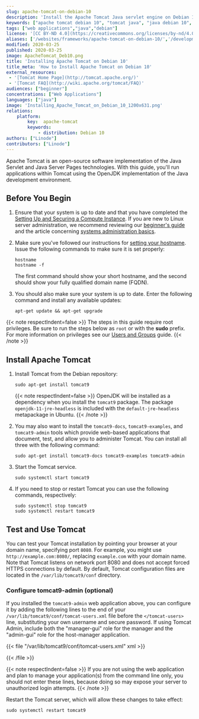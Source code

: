 ```yaml
---
slug: apache-tomcat-on-debian-10
description: 'Install the Apache Tomcat Java servlet engine on Debian 10 by following this guide.'
keywords: ["apache tomcat debian 10", "tomcat java", "java debian 10", "tomcat debian"]
tags: ["web applications","java","debian"]
license: '[CC BY-ND 4.0](https://creativecommons.org/licenses/by-nd/4.0)'
aliases: ['/websites/frameworks/apache-tomcat-on-debian-10/','/development/frameworks/apache-tomcat/apache-tomcat-on-debian-10/','/development/frameworks/apache-tomcat-on-debian-10/']
modified: 2020-03-25
published: 2020-03-25
image: ApacheTomcat_Deb10.png
title: 'Installing Apache Tomcat on Debian 10'
title_meta: 'How to Install Apache Tomcat on Debian 10'
external_resources:
 - '[Tomcat Home Page](http://tomcat.apache.org/)'
 - '[Tomcat FAQ](http://wiki.apache.org/tomcat/FAQ)'
audiences: ["beginner"]
concentrations: ["Web Applications"]
languages: ["java"]
image: 'Installing_Apache_Tomcat_on_Debian_10_1200x631.png'
relations:
    platform:
        key:  apache-tomcat
        keywords:
            - distribution: Debian 10
authors: ["Linode"]
contributors: ["Linode"]
---
```


Apache Tomcat is an open-source software implementation of the Java Servlet and Java Server Pages technologies. With this guide, you'll run applications within Tomcat using the OpenJDK implementation of the Java development environment.

## Before You Begin

1.  Ensure that your system is up to date and that you have completed the [Setting Up and Securing a Compute Instance](/docs/products/compute/compute-instances/guides/set-up-and-secure/). If you are new to Linux server administration, we recommend reviewing our [beginner's guide](/docs/products/compute/compute-instances/faqs/) and the article concerning [systems administration basics](/docs/guides/linux-system-administration-basics/).

2.  Make sure you've followed our instructions for [setting your hostname](/docs/products/platform/get-started/#setting-the-hostname). Issue the following commands to make sure it is set properly:

        hostname
        hostname -f

    The first command should show your short hostname, and the second should show your fully qualified domain name (FQDN).

3.  You should also make sure your system is up to date. Enter the following command and install any available updates:

        apt-get update && apt-get upgrade

{{< note respectIndent=false >}}
The steps in this guide require root privileges. Be sure to run the steps below as `root` or with the **sudo** prefix. For more information on privileges see our [Users and Groups](/docs/guides/linux-users-and-groups/) guide.
{{< /note >}}

## Install Apache Tomcat

1.  Install Tomcat from the Debian repository:

        sudo apt-get install tomcat9

    {{< note respectIndent=false >}}
OpenJDK will be installed as a dependency when you install the `tomcat9` package. The package `openjdk-11-jre-headless` is included with the `default-jre-headless` metapackage in Ubuntu.
{{< /note >}}

1.  You may also want to install the `tomcat9-docs`, `tomcat9-examples`, and `tomcat9-admin` tools which provide web-based applications that document, test, and allow you to administer Tomcat. You can install all three with the following command:

        sudo apt-get install tomcat9-docs tomcat9-examples tomcat9-admin

1.  Start the Tomcat service.

        sudo systemctl start tomcat9

1.  If you need to stop or restart Tomcat you can use the following commands, respectively:

        sudo systemctl stop tomcat9
        sudo systemctl restart tomcat9

## Test and Use Tomcat

You can test your Tomcat installation by pointing your browser at your domain name, specifying port `8080`. For example, you might use `http://example.com:8080/`, replacing `example.com` with your domain name. Note that Tomcat listens on network port 8080 and does not accept forced HTTPS connections by default. By default, Tomcat configuration files are located in the `/var/lib/tomcat9/conf` directory.

### Configure tomcat9-admin (optional)

If you installed the `tomcat9-admin` web application above, you can configure it by adding the following lines to the end of your `/var/lib/tomcat9/conf/tomcat-users.xml` file before the `</tomcat-users>` line, substituting your own username and secure password. If using Tomcat Admin, include both the "manager-gui" role for the manager and the "admin-gui" role for the host-manager application.

{{< file "/var/lib/tomcat9/conf/tomcat-users.xml" xml >}}
<role rolename="manager-gui"/>
<role rolename="admin-gui"/>
<user username="username" password="password" roles="manager-gui,admin-gui"/>

{{< /file >}}

{{< note respectIndent=false >}}
If you are not using the web application and plan to manage your application(s) from the command line only, you should not enter these lines, because doing so may expose your server to unauthorized login attempts.
{{< /note >}}

Restart the Tomcat server, which will allow these changes to take effect:

    sudo systemctl restart tomcat9

